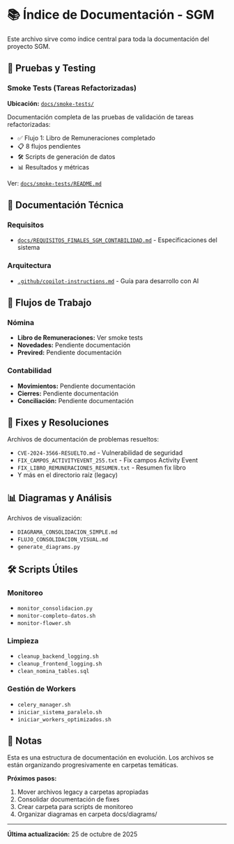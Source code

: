 # 📚 Índice de Documentación - SGM

Este archivo sirve como índice central para toda la documentación del proyecto SGM.

## 🧪 Pruebas y Testing

### Smoke Tests (Tareas Refactorizadas)
**Ubicación:** [`docs/smoke-tests/`](docs/smoke-tests/)

Documentación completa de las pruebas de validación de tareas refactorizadas:
- ✅ Flujo 1: Libro de Remuneraciones completado
- 📋 8 flujos pendientes
- 🛠️ Scripts de generación de datos
- 📊 Resultados y métricas

Ver: [`docs/smoke-tests/README.md`](docs/smoke-tests/README.md)

## 📖 Documentación Técnica

### Requisitos
- [`docs/REQUISITOS_FINALES_SGM_CONTABILIDAD.md`](docs/REQUISITOS_FINALES_SGM_CONTABILIDAD.md) - Especificaciones del sistema

### Arquitectura
- [`.github/copilot-instructions.md`](.github/copilot-instructions.md) - Guía para desarrollo con AI

## 🔄 Flujos de Trabajo

### Nómina
- **Libro de Remuneraciones:** Ver smoke tests
- **Novedades:** Pendiente documentación
- **Previred:** Pendiente documentación

### Contabilidad
- **Movimientos:** Pendiente documentación
- **Cierres:** Pendiente documentación
- **Conciliación:** Pendiente documentación

## 🐛 Fixes y Resoluciones

Archivos de documentación de problemas resueltos:
- `CVE-2024-3566-RESUELTO.md` - Vulnerabilidad de seguridad
- `FIX_CAMPOS_ACTIVITYEVENT_255.txt` - Fix campos Activity Event
- `FIX_LIBRO_REMUNERACIONES_RESUMEN.txt` - Resumen fix libro
- Y más en el directorio raíz (legacy)

## 📊 Diagramas y Análisis

Archivos de visualización:
- `DIAGRAMA_CONSOLIDACION_SIMPLE.md`
- `FLUJO_CONSOLIDACION_VISUAL.md`
- `generate_diagrams.py`

## 🛠️ Scripts Útiles

### Monitoreo
- `monitor_consolidacion.py`
- `monitor-completo-datos.sh`
- `monitor-flower.sh`

### Limpieza
- `cleanup_backend_logging.sh`
- `cleanup_frontend_logging.sh`
- `clean_nomina_tables.sql`

### Gestión de Workers
- `celery_manager.sh`
- `iniciar_sistema_paralelo.sh`
- `iniciar_workers_optimizados.sh`

## 📝 Notas

Esta es una estructura de documentación en evolución. Los archivos se están organizando progresivamente en carpetas temáticas.

**Próximos pasos:**
1. Mover archivos legacy a carpetas apropiadas
2. Consolidar documentación de fixes
3. Crear carpeta para scripts de monitoreo
4. Organizar diagramas en carpeta docs/diagrams/

---

**Última actualización:** 25 de octubre de 2025
